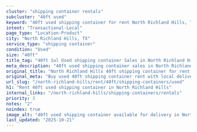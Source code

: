 ```yaml
---
cluster: "shipping container rentals"
subcluster: "40ft used"
keyword: "40ft used shipping container for rent North Richland Hills, TX"
intent: "Transactional-Local"
page_type: "Location-Product"
city: "North Richland Hills, TX"
service_type: "shipping container"
condition: "Used"
size: "40ft"
title_tag: "40ft 1ul Used shipping container Sales in North Richland Hills | LC Container"
meta_description: "40ft used shipping container sales in North Richland Hills. Fast delivery, competitive pricing. Serving shipping containers area. Quote ID: 8TU. Call (214) 524-4168 for your free quote today."
original_title: "North Richland Hills 40ft shipping container for rent | LC"
original_meta: "Buy used 40ft shipping container rent with local delivery in North Richland Hills, TX. LC Container — local Since 2003. Request a fast quote today."
url_slug: "/north-richland-hills/rent/40ft/shipping-containers/used"
h1: "Rent 40ft used shipping container in North Richland Hills"
internal_links: "/north-richland-hills/shipping-containers/rentals"
priority: 3
notes: "2"
noindex: true
image_alt: "40ft used shipping container available for delivery in North Richland Hills"
last_updated: "2025-10-21"
---
```


<!-- TODO: Add unique city/inventory copy, images, and internal links here. -->
